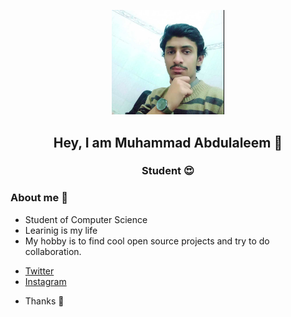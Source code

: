 <p align="center">
    <img src="assets/aleem.png" width="180">
</p>
<h2 align="center"> Hey, I am 
Muhammad Abdulaleem 👋 </h2>
<h3 align="center"> Student 😍 </h3>

### About me 🤵
* Student of Computer Science
* Learinig is my life
* My hobby is to find cool open source projects and try to do collaboration.
- [Twitter](https://twitter.com/aleem_aheer)
- [Instagram](https://github.com/aleem_aheer)
* Thanks 🎉